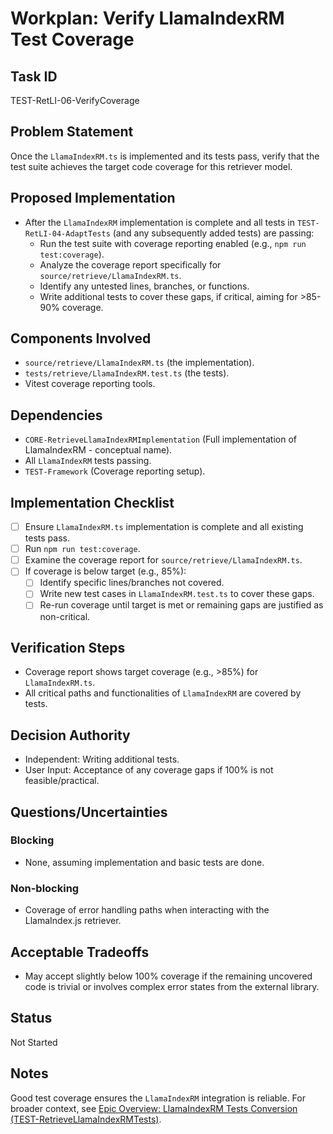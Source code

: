 # Workplan: Verify LlamaIndexRM Test Coverage

## Task ID
TEST-RetLI-06-VerifyCoverage

## Problem Statement
Once the `LlamaIndexRM.ts` is implemented and its tests pass, verify that the test suite achieves the target code coverage for this retriever model.

## Proposed Implementation
- After the `LlamaIndexRM` implementation is complete and all tests in `TEST-RetLI-04-AdaptTests` (and any subsequently added tests) are passing:
    - Run the test suite with coverage reporting enabled (e.g., `npm run test:coverage`).
    - Analyze the coverage report specifically for `source/retrieve/LlamaIndexRM.ts`.
    - Identify any untested lines, branches, or functions.
    - Write additional tests to cover these gaps, if critical, aiming for >85-90% coverage.

## Components Involved
- `source/retrieve/LlamaIndexRM.ts` (the implementation).
- `tests/retrieve/LlamaIndexRM.test.ts` (the tests).
- Vitest coverage reporting tools.

## Dependencies
- `CORE-RetrieveLlamaIndexRMImplementation` (Full implementation of LlamaIndexRM - conceptual name).
- All `LlamaIndexRM` tests passing.
- `TEST-Framework` (Coverage reporting setup).

## Implementation Checklist
- [ ] Ensure `LlamaIndexRM.ts` implementation is complete and all existing tests pass.
- [ ] Run `npm run test:coverage`.
- [ ] Examine the coverage report for `source/retrieve/LlamaIndexRM.ts`.
- [ ] If coverage is below target (e.g., 85%):
    - [ ] Identify specific lines/branches not covered.
    - [ ] Write new test cases in `LlamaIndexRM.test.ts` to cover these gaps.
    - [ ] Re-run coverage until target is met or remaining gaps are justified as non-critical.

## Verification Steps
- Coverage report shows target coverage (e.g., >85%) for `LlamaIndexRM.ts`.
- All critical paths and functionalities of `LlamaIndexRM` are covered by tests.

## Decision Authority
- Independent: Writing additional tests.
- User Input: Acceptance of any coverage gaps if 100% is not feasible/practical.

## Questions/Uncertainties
### Blocking
- None, assuming implementation and basic tests are done.

### Non-blocking
- Coverage of error handling paths when interacting with the LlamaIndex.js retriever.

## Acceptable Tradeoffs
- May accept slightly below 100% coverage if the remaining uncovered code is trivial or involves complex error states from the external library.

## Status
Not Started

## Notes
Good test coverage ensures the `LlamaIndexRM` integration is reliable.
For broader context, see [Epic Overview: LlamaIndexRM Tests Conversion (TEST-RetrieveLlamaIndexRMTests)](../../docs/planning/workplans/TEST-RetrieveLlamaIndexRMTests.md).